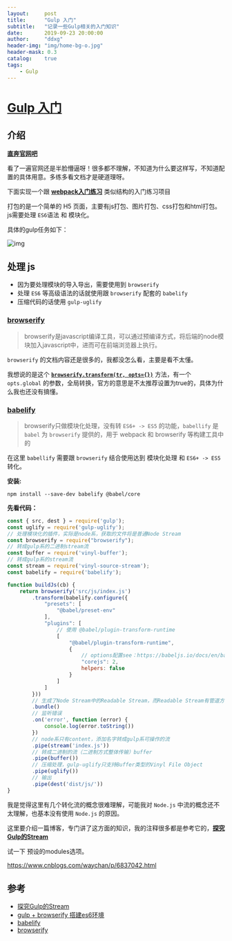 ```yaml
---
layout:     post
title:      "Gulp 入门"
subtitle:   "记录一些Gulp相关的入门知识"
date:       2019-09-23 20:00:00
author:     "ddxg"
header-img: "img/home-bg-o.jpg"
header-mask: 0.3
catalog:    true
tags:
    - Gulp
---
```


# [Gulp 入门](https://github.com/DDXG638/myLearn/tree/master/gulp/gulpLearn)

## 介绍

**[直奔官网吧](https://www.gulpjs.com.cn/)**

看了一遍官网还是半脸懵逼呀！很多都不理解，不知道为什么要这样写，不知道配置的具体用意。多练多看文档才是硬道理呀。

下面实现一个跟 **[webpack入门练习](https://ddxg638.github.io/2019/09/19/KaiKeBaLearn3/)** 类似结构的入门练习项目

打包的是一个简单的 H5 页面，主要有js打包、图片打包、css打包和html打包。js需要处理 `ES6`语法 和 模块化。

具体的gulp任务如下：

![img](/img/2019/bale1.png)


## 处理 js 

- 因为要处理模块的导入导出，需要使用到 `browserify`
- 处理 `ES6` 等高级语法的话就使用跟 `browserify` 配套的 `babelify`
- 压缩代码的话使用 `gulp-uglify`


### [browserify](http://browserify.org/)

> browserify是javascript编译工具，可以通过预编译方式，将后端的node模块加入javascript中，进而可在前端浏览器上执行。

`browserify` 的文档内容还是很多的，我都没怎么看，主要是看不太懂。

我想说的是这个 **[`browserify.transform(tr, opts={})`](https://github.com/browserify/browserify#btransformtr-opts)** 方法，有一个 `opts.global` 的参数，全局转换，官方的意思是不太推荐设置为true的，具体为什么我也还没有搞懂。



### [babelify](https://www.npmjs.com/package/babelify)

> browserify只做模块化处理，没有转 `ES6+ -> ES5` 的功能，`babellify` 是 `babel` 为 `browserify` 提供的，用于 webpack 和 browserify 等构建工具中的

在这里 `babellify` 需要跟 `browserify` 结合使用达到 模块化处理 和 `ES6+ -> ES5` 转化。

**安装:**
``` shell
npm install --save-dev babelify @babel/core
```

**先看代码：**
``` javascript
const { src, dest } = require('gulp');
const uglify = require('gulp-uglify');
// 处理模块化的插件，实际是node系，获取的文件将是普通Node Stream
const browserify = require("browserify");
// 转成gulp系的二进制stream流
const buffer = require('vinyl-buffer');
// 转成gulp系的stream流
const stream = require('vinyl-source-stream');
const babelify = require('babelify');

function buildJs(cb) {
    return browserify('src/js/index.js')
        .transform(babelify.configure({
            "presets": [
                "@babel/preset-env"
            ],
            "plugins": [
                // 使用 @babel/plugin-transform-runtime
                [
                    "@babel/plugin-transform-runtime", 
                    {
                        // options配置see：https://babeljs.io/docs/en/babel-plugin-transform-runtime
                        "corejs": 2,
                        helpers: false
                    }
                ]
            ]
        }))
        // 生成了Node Stream中的Readable Stream，而Readable Stream有管道方法pipe()
        .bundle()
        // 监听错误
        .on('error', function (error) {
            console.log(error.toString())
        })
        // node系只有content，添加名字转成gulp系可操作的流
        .pipe(stream('index.js'))
        // 转成二进制的流（二进制方式整体传输）buffer
        .pipe(buffer())
        // 压缩处理，gulp-uglify只支持Buffer类型的Vinyl File Object
        .pipe(uglify())
        // 输出
        .pipe(dest('dist/js/'))
}
```

我是觉得这里有几个转化流的概念很难理解，可能我对 `Node.js` 中流的概念还不太理解，也基本没有使用 `Node.js` 的原因。

这里要介绍一篇博客，专门讲了这方面的知识，我的注释很多都是参考它的，**[探究Gulp的Stream](https://segmentfault.com/a/1190000003770541)**




试一下 预设的modules选项。

https://www.cnblogs.com/waychan/p/6837042.html

## 参考

- [探究Gulp的Stream](https://segmentfault.com/a/1190000003770541)
- [gulp + browserify 搭建es6环境](https://www.jianshu.com/p/34d9782f9cd6)
- [babelify](https://github.com/babel/babelify)
- [browserify](http://browserify.org)